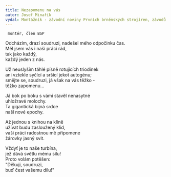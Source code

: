 ```yaml
---
title: Nezapomenu na vás 
autor: Josef Minařík
vydal: Montážník - závodní noviny Prvních brněnských strojíren, závodů Klementa Gottwalda, n. p., 1959
---
```


     montér, člen BSP

Odcházím, drazí soudruzi, nadešel mého odpočinku čas.  
Měl jsem vás i naši práci rád,    
tak jako každý,    
každý jeden z nás.

Už neuslyším táhlé písně rotujících triodinek    
ani vztekle syčící a sršící jekot autogénu;   
smějte se, soudruzi, já však na vás těžko -    
těžko zapomenu...

Já bok po boku s vámi stavěl nenasytné   
uhložravé molochy.    
Ta gigantická bijná srdce    
naší nové epochy.

Až jednou s knihou na klíně    
užívat budu zasloužený klid,  
vaši práci radostnou mě připomene   
žárovky jasný svit.

Vždyť je to naše turbína,   
jež dává světlu mému sílu!   
Proto volám potěšen:   
"Děkuji, soudruzi,    
buď čest vašemu dílu!"

